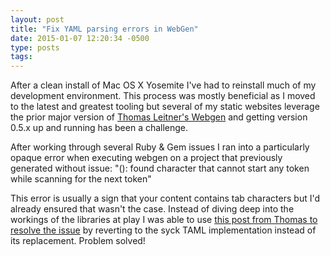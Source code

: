 ```yaml
---
layout: post
title: "Fix YAML parsing errors in WebGen"
date: 2015-01-07 12:20:34 -0500
type: posts
tags:
---
```

After a clean install of Mac OS X Yosemite I've had to reinstall much of my development environment. This process was mostly beneficial as I moved to the latest and greatest tooling but several of my static websites leverage the prior major version of [Thomas Leitner's Webgen](http://webgen.gettalong.org/index.html) and getting version 0.5.x up and running has been a challenge.

After working through several Ruby & Gem issues I ran into a particularly opaque error when executing webgen on a project that previously generated without issue: "(<unknown>): found character that cannot start any token while scanning for the next token"

This error is usually a sign that your content contains tab characters but I'd already ensured that wasn't the case.  Instead of diving deep into the workings of the libraries at play I was able to use [this post from Thomas to resolve the issue](https://groups.google.com/d/msg/webgen-users/wYYWrwljJ1Y/Q8G4SzG_lEcJ) by reverting to the syck TAML implementation instead of its replacement.  Problem solved!

